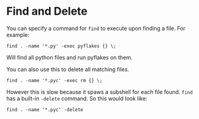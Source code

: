 # Find and Delete

You can specify a command for `find` to execute upon finding a file. For example:

`find . -name '*.py' -exec pyflakes {} \;`

Will find all python files and run pyflakes on them.

You can also use this to delete all matching files.

`find . -name '*.pyc' -exec rm {} \;`

However this is slow because it spaws a subshell for each file found. `find` has a built-in `-delete` command. So this would look like:

`find . -name '*.pyc' -delete`
